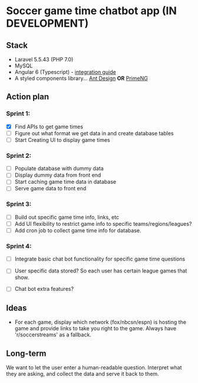 # Soccer game time chatbot app (IN DEVELOPMENT)

## Stack
- Laravel 5.5.43 (PHP 7.0)
- MySQL
- Angular 6 (Typescript) - [integration guide](https://github.com/toni-rmc/laravel-angular-integration/blob/master/docs/angular/integration.md)
- A styled components library... [Ant Design](https://ng.ant.design/docs/introduce/en) **OR** [PrimeNG](https://www.primefaces.org/primeng/#/)

## Action plan
### Sprint 1:
- [X] Find APIs to get game times
- [ ] Figure out what format we get data in and create database tables
- [ ] Start Creating UI to display game times

### Sprint 2:
- [ ] Populate database with dummy data
- [ ] Display dummy data from front end
- [ ] Start caching game time data in database
- [ ] Serve game data to front end

### Sprint 3:
- [ ] Build out specific game time info, links, etc
- [ ] Add UI flexibility to restrict game info to specific teams/regions/leagues?
- [ ] Add cron job to collect game time info for database.

### Sprint 4:
- [ ] Integrate basic chat bot functionality for specific game time questions
- [ ] User specific data stored? So each user has certain league games that show.
- [ ] Chat bot extra features?


## Ideas
- For each game, display which network (fox/nbcsn/espn) is hosting the game and provide links to take you right to the game. Always have 'r/soccerstreams' as a fallback.

## Long-term
We want to let the user enter a human-readable question. Interpret what they are asking, and collect the data and serve it back to them.